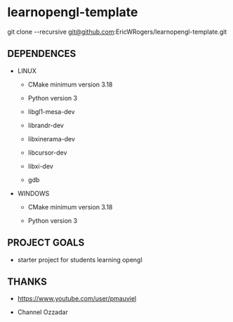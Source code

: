 # learnopengl-template

git clone --recursive git@github.com:EricWRogers/learnopengl-template.git


## DEPENDENCES

- LINUX

    -   CMake minimum version 3.18

    -   Python version 3

    -   libgl1-mesa-dev

    -   librandr-dev

    -   libxinerama-dev

    -   libcursor-dev

    -   libxi-dev

    -   gdb

- WINDOWS

    -  CMake minimum version 3.18

    -  Python version 3

## PROJECT GOALS

 - starter project for students learning opengl

## THANKS

 - https://www.youtube.com/user/pmauviel

 - Channel Ozzadar